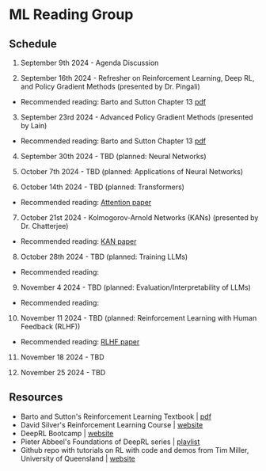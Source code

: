 # ML Reading Group 

## Schedule

1) September 9th 2024 - Agenda Discussion
   
2) September 16th 2024 - Refresher on Reinforcement Learning, Deep RL, and Policy Gradient Methods (presented by Dr. Pingali)

* Recommended reading: Barto and Sutton Chapter 13 [pdf](https://www.andrew.cmu.edu/course/10-703/textbook/BartoSutton.pdf)
   
3) September 23rd 2024 - Advanced Policy Gradient Methods (presented by Lain)

* Recommended reading: Barto and Sutton Chapter 13 [pdf](https://www.andrew.cmu.edu/course/10-703/textbook/BartoSutton.pdf)

4) September 30th 2024 - TBD (planned: Neural Networks) 
   
5) October 7th 2024 - TBD (planned: Applications of Neural Networks)

6) October 14th 2024 - TBD (planned: Transformers)

* Recommended reading: [Attention paper](https://arxiv.org/abs/1706.03762)
  
7) October 21st 2024 - Kolmogorov-Arnold Networks (KANs) (presented by Dr. Chatterjee)

* Recommended reading: [KAN paper](https://arxiv.org/abs/2404.19756)

8) October 28th 2024 - TBD (planned: Training LLMs) 

* Recommended reading: 
  
9) November 4 2024 - TBD (planned: Evaluation/Interpretability of LLMs)

* Recommended reading: 

10) November 11 2024 - TBD (planned: Reinforcement Learning with Human Feedback (RLHF))

* Recommended reading: [RLHF paper](https://arxiv.org/abs/2203.02155)

11) November 18 2024 - TBD

12) November 25 2024 - TBD


## Resources

* Barto and Sutton's Reinforcement Learning Textbook | [pdf](https://www.andrew.cmu.edu/course/10-703/textbook/BartoSutton.pdf)
* David Silver's Reinforcement Learning Course | [website](https://www.davidsilver.uk/teaching/)
* DeepRL Bootcamp | [website](https://sites.google.com/view/deep-rl-bootcamp)
* Pieter Abbeel's Foundations of DeepRL series | [playlist](https://www.youtube.com/watch?v=2GwBez0D20A)
* Github repo with tutorials on RL with code and demos from Tim Miller, University of Queensland | [website](https://gibberblot.github.io/rl-notes/single-agent/value-iteration.html)

